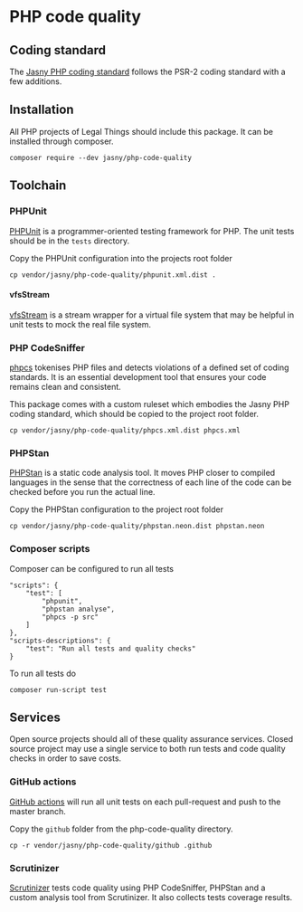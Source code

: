# PHP code quality

## Coding standard

The [Jasny PHP coding standard](https://github.com/jasny/php-code-quality/blob/master/STANDARD.md#readme) follows the
PSR-2 coding standard with a few additions.


## Installation

All PHP projects of Legal Things should include this package. It can be installed through composer.

    composer require --dev jasny/php-code-quality


## Toolchain

### PHPUnit
[PHPUnit](https://phpunit.de/) is a programmer-oriented testing framework for PHP. The unit tests should be in the
`tests` directory.

Copy the PHPUnit configuration into the projects root folder

    cp vendor/jasny/php-code-quality/phpunit.xml.dist .

#### vfsStream
[vfsStream](https://github.com/mikey179/vfsStream) is a stream wrapper for a virtual file system that may be helpful
in unit tests to mock the real file system.

### PHP CodeSniffer
[phpcs](https://github.com/squizlabs/PHP_CodeSniffer) tokenises PHP files and detects violations of a defined set of
coding standards. It is an essential development tool that ensures your code remains clean and consistent.

This package comes with a custom ruleset which embodies the Jasny PHP coding standard, which should be copied to the
project root folder.

    cp vendor/jasny/php-code-quality/phpcs.xml.dist phpcs.xml

### PHPStan
[PHPStan](https://github.com/phpstan/phpstan) is a static code analysis tool. It moves PHP closer to compiled languages
in the sense that the correctness of each line of the code can be checked before you run the actual line.

Copy the PHPStan configuration to the project root folder

    cp vendor/jasny/php-code-quality/phpstan.neon.dist phpstan.neon

### Composer scripts
Composer can be configured to run all tests

    "scripts": {
        "test": [
            "phpunit",
            "phpstan analyse",
            "phpcs -p src"
        ]
    },
    "scripts-descriptions": {
        "test": "Run all tests and quality checks"
    }

To run all tests do

    composer run-script test

## Services

Open source projects should all of these quality assurance services. Closed source project may use a single service
to both run tests and code quality checks in order to save costs.

### GitHub actions
[GitHub actions](https://github.com/features/actions) will run all unit tests on each pull-request and push to the master branch.

Copy the `github` folder from the php-code-quality directory.

    cp -r vendor/jasny/php-code-quality/github .github

### Scrutinizer
[Scrutinizer](https://scrutinizer-ci.com/) tests code quality using PHP CodeSniffer, PHPStan and a custom analysis
tool from Scrutinizer. It also collects tests coverage results.

